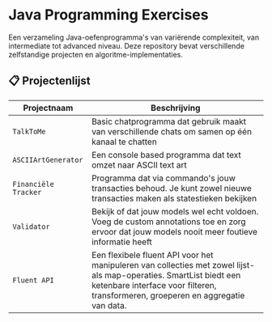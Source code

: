 # Java Programming Exercises

Een verzameling Java-oefenprogramma's van variërende complexiteit, van intermediate tot advanced niveau. Deze repository bevat verschillende zelfstandige projecten en algoritme-implementaties.

## 📋 Projectenlijst

| Projectnaam               | Beschrijving |
|---------------------------|--------------|
| `TalkToMe`                | Basic chatprogramma dat gebruik maakt van verschillende chats om samen op één kanaal te chatten |
| `ASCIIArtGenerator`       | Een console based programma dat text omzet naar ASCII text art |
| `Financiële Tracker`      | Programma dat via commando's jouw transacties behoud. Je kunt zowel nieuwe transacties maken als statestieken bekijken |
| `Validator`               | Bekijk of dat jouw models wel echt voldoen. Voeg de custom annotations toe en zorg ervoor dat jouw models nooit meer foutieve informatie heeft |
| `Fluent API`              | Een flexibele fluent API voor het manipuleren van collecties met zowel lijst- als map-operaties. SmartList biedt een ketenbare interface voor filteren, transformeren, groeperen en aggregatie van data. |
